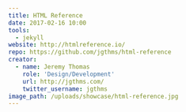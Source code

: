 ```yaml
---
title: HTML Reference
date: 2017-02-16 10:00
tools:
  - jekyll
website: http://htmlreference.io/
repo: https://github.com/jgthms/html-reference
creator:
  - name: Jeremy Thomas
    role: 'Design/Development'
    url: http://jgthms.com/
    twitter_username: jgthms
image_path: /uploads/showcase/html-reference.jpg
---
```

